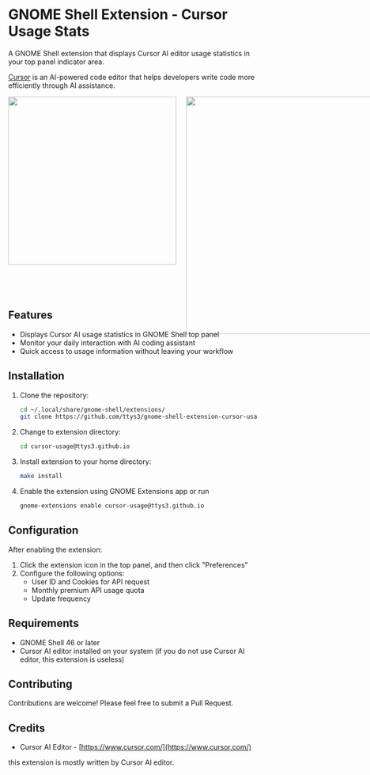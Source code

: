 # GNOME Shell Extension - Cursor Usage Stats

A GNOME Shell extension that displays Cursor AI editor usage statistics in your top panel indicator area.

[Cursor](https://www.cursor.com/) is an AI-powered code editor that helps developers write code more efficiently through AI assistance.

<div style="display: flex; height: 400px;">
    <img src="https://github.com/user-attachments/assets/6d5f9aeb-598d-4795-aa86-7d545da13cc4" style="width: 340px; margin-right: 20px;">
    <img src="https://github.com/user-attachments/assets/40d61826-c181-46fb-90ee-71a87517b6f8" style="width: 480px;">
</div>

## Features

- Displays Cursor AI usage statistics in GNOME Shell top panel
- Monitor your daily interaction with AI coding assistant
- Quick access to usage information without leaving your workflow

## Installation

1. Clone the repository:
   
   ```bash
   cd ~/.local/share/gnome-shell/extensions/
   git clone https://github.com/ttys3/gnome-shell-extension-cursor-usage.git cursor-usage@ttys3.github.io
   ```

2. Change to extension directory:
   ```bash
   cd cursor-usage@ttys3.github.io
   ```

3. Install extension to your home directory:
   ```bash
   make install
   ```
4. Enable the extension using GNOME Extensions app or run 
   ```bash
   gnome-extensions enable cursor-usage@ttys3.github.io
   ```

## Configuration

After enabling the extension:

1. Click the extension icon in the top panel, and then click "Preferences"
2. Configure the following options:
   - User ID and Cookies for API request
   - Monthly premium API usage quota
   - Update frequency

## Requirements

- GNOME Shell 46 or later
- Cursor AI editor installed on your system (if you do not use Cursor AI editor, this extension is useless)

## Contributing

Contributions are welcome! Please feel free to submit a Pull Request.

## Credits

- Cursor AI Editor - [https://www.cursor.com/](https://www.cursor.com/)

this extension is mostly written by Cursor AI editor.

